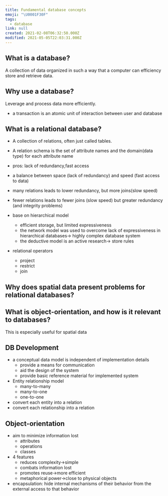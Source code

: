 ```yaml
---
title: Fundamental database concepts
emoji: "\U0001F30F"
tags:
  - database
link: null
created: 2021-02-08T06:32:50.000Z
modified: 2021-05-05T22:03:31.000Z
---
```


## What is a database?

A collection of data organized in such a way that a computer can efficiency store and retrieve data.

## Why use a database?

Leverage and process data more efficiently.

- a transaction is an atomic unit of interaction between user and database

## What is a relational database?

- A collection of relations, often just called tables.
- A relation schema is the set of attribute names and the domain(data type) for each attribute name
- pros: lack of redundancy,fast access
- a balance between space (lack of redundancy) and speed (fast access to data)
- many relations leads to lower redundancy, but more joins(slow speed)
- fewer relations leads to fewer joins (slow speed) but greater redundancy (and integrity problems)

- base on hierarchical model
  - efficient storage, but limited expressiveness
  - the network model was used to overcome lack of expressiveness in hierarchical databases-> highly complex database system
  - the deductive model is an active research-> store rules
- relational operators
  - project
  - restrict
  - join

## Why does spatial data present problems for relational databases?

## What is object-orientation, and how is it relevant to databases?

This is especially useful for spatial data

## DB Development

- a conceptual data model is independent of implementation details
  - provide a means for communication
  - aid the design of the system
  - provide basic reference material for implemented system
- Entity relationship model
  - many-to-many
  - many-to-one
  - one-to-one
- convert each entity into a relation
- convert each relationship into a relation

## Object-orientation

- aim to minimize information lost
  - attributes
  - operations
  - classes
- 4 features
  - reduces complexity->simple
  - combats information lost
  - promotes reuse->more efficient
  - metaphorical power->close to physical objects
- encapsulation: hide internal mechanisms of their behavior from the external access to that behavior

